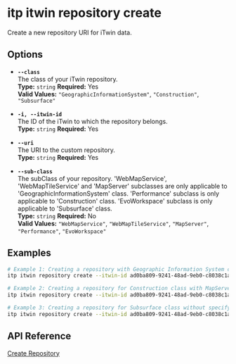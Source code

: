 # itp itwin repository create

Create a new repository URI for iTwin data.

## Options

- **`--class`**  
  The class of your iTwin repository.  
  **Type:** `string` **Required:** Yes  
  **Valid Values:** `"GeographicInformationSystem"`, `"Construction"`, `"Subsurface"`

- **`-i, --itwin-id`**  
  The ID of the iTwin to which the repository belongs.  
  **Type:** `string` **Required:** Yes

- **`--uri`**  
  The URI to the custom repository.  
  **Type:** `string` **Required:** Yes

- **`--sub-class`**  
  The subClass of your repository. 'WebMapService', 'WebMapTileService' and 'MapServer' subclasses are only applicable to 'GeographicInformationSystem' class. 'Performance' subclass is only applicable to 'Construction' class. 'EvoWorkspace' subclass is only applicable to 'Subsurface' class.  
  **Type:** `string` **Required:** No  
  **Valid Values:** `"WebMapService"`, `"WebMapTileService"`, `"MapServer"`, `"Performance"`, `"EvoWorkspace"`

## Examples

```bash
# Example 1: Creating a repository with Geographic Information System class
itp itwin repository create --itwin-id ad0ba809-9241-48ad-9eb0-c8038c1a1d51 --class GeographicInformationSystem --sub-class WebMapTileService --uri https://example.com/repository1

# Example 2: Creating a repository for Construction class with MapServer subclass
itp itwin repository create --itwin-id ad0ba809-9241-48ad-9eb0-c8038c1a1d51 --class Construction --sub-class Performance --uri https://example.com/repository2

# Example 3: Creating a repository for Subsurface class without specifying a subclass
itp itwin repository create --itwin-id ad0ba809-9241-48ad-9eb0-c8038c1a1d51 --class Subsurface --sub-class EvoWorkspace --uri https://example.com/repository3
```

## API Reference

[Create Repository](https://developer.bentley.com/apis/iTwins/operations/create-repository/)